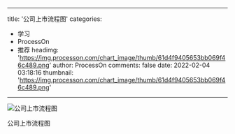 
---
title: '公司上市流程图'
categories: 
 - 学习
 - ProcessOn
 - 推荐
headimg: 'https://img.processon.com/chart_image/thumb/61d4f9405653bb069f46c489.png'
author: ProcessOn
comments: false
date: 2022-02-04 03:18:16
thumbnail: 'https://img.processon.com/chart_image/thumb/61d4f9405653bb069f46c489.png'
---

<div>   
<img class="thumb" alt="公司上市流程图" src="https://img.processon.com/chart_image/thumb/61d4f9405653bb069f46c489.png" referrerpolicy="no-referrer">
<p>公司上市流程图</p>  
</div>
            